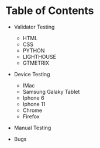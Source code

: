 # Table of Contents
 * Validator Testing
   * HTML
   * CSS
   * PYTHON
   * LIGHTHOUSE
   * GTMETRIX 

 * Device Testing
    * IMac
    * Samsung Galaky Tablet
    * Iphone 6
    * Iphone 11
    * Chrome
    * Firefox

* Manual Testing
* Bugs